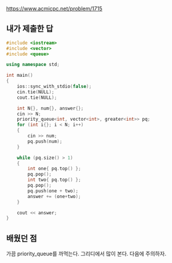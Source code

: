 https://www.acmicpc.net/problem/1715

내가 제출한 답
-------------
```cpp
#include <iostream>
#include <vector>
#include <queue>

using namespace std;

int main()
{
	ios::sync_with_stdio(false);
	cin.tie(NULL);
	cout.tie(NULL);

	int N{}, num{}, answer{};
	cin >> N;
	priority_queue<int, vector<int>, greater<int>> pq;
	for (int i{}; i < N; i++)
	{
		cin >> num;
		pq.push(num);
	}

	while (pq.size() > 1)
	{
		int one{ pq.top() };
		pq.pop();
		int two{ pq.top() };
		pq.pop();
		pq.push(one + two);
		answer += (one+two);
	}

	cout << answer;
}
```

배웠던 점
----------------

가끔 priority_queue를 까먹는다. 그리디에서 많이 본다.
다음에 주의하자.